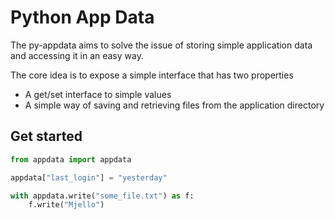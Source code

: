 # Python App Data
The py-appdata aims to solve the issue of storing simple application data and accessing it in an easy way.

The core idea is to expose a simple interface that has two properties
 - A get/set interface to simple values
 - A simple way of saving and retrieving files from the application directory

## Get started
````python
from appdata import appdata

appdata["last_login"] = "yesterday"

with appdata.write("some_file.txt") as f:
    f.write("Mjello")
````
